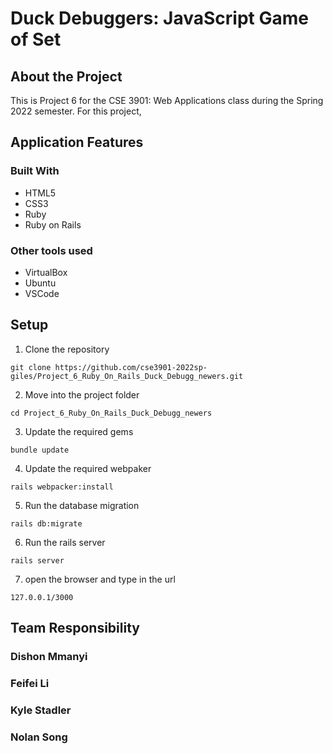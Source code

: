 # Duck Debuggers: JavaScript Game of Set

## About the Project
This is Project 6 for the CSE 3901: Web Applications class during the Spring 2022 semester. For this project, 


## Application Features


### Built With
* HTML5
* CSS3
* Ruby
* Ruby on Rails


### Other tools used
* VirtualBox
* Ubuntu
* VSCode


## Setup
1. Clone the repository
```
git clone https://github.com/cse3901-2022sp-giles/Project_6_Ruby_On_Rails_Duck_Debugg_newers.git
```

2. Move into the project folder
```
cd Project_6_Ruby_On_Rails_Duck_Debugg_newers
```

3. Update the required gems
```
bundle update
```

4. Update the required webpaker
```
rails webpacker:install
```

5. Run the database migration
```
rails db:migrate
```

6. Run the rails server
```
rails server
```

7. open the browser and type in the url
```
127.0.0.1/3000
```


## Team Responsibility
### Dishon Mmanyi


### Feifei Li


### Kyle Stadler


### Nolan Song

